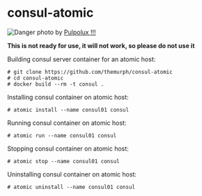 # consul-atomic

![Danger](http://farm2.static.flickr.com/1083/531670330_104df47a65.jpg)
photo by [Pulpolux !!!](http://www.flickr.com/photos/pulpolux/531670330/)

**This is not ready for use, it will not work, so please do not use it**

Building consul server container for an atomic host:

```
# git clone https://github.com/themurph/consul-atomic
# cd consul-atomic
# docker build --rm -t consul .
```

Installing consul container on atomic host:

```
# atomic install --name consul01 consul
```

Running consul container on atomic host:

```
# atomic run --name consul01 consul
```

Stopping consul container on atomic host:

```
# atomic stop --name consul01 consul
```

Uninstalling consul container on atomic host:

```
# atomic uninstall --name consul01 consul
```


